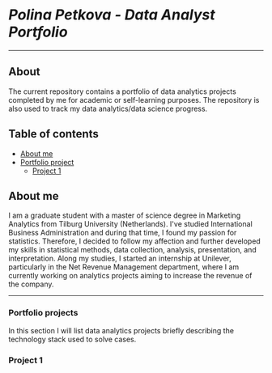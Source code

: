 # ***Polina Petkova - Data Analyst Portfolio***

---

## About
The current repository contains a portfolio of data analytics projects completed by me for academic or self-learning purposes. The repository is also used to track my data analytics/data science progress.

## Table of contents
- [About me](#about-me)
- [Portfolio project](#portfolio-projects)
  * [Project 1](#project-1)


        
## About me
I am a graduate student with a master of science degree in Marketing Analytics from Tilburg University (Netherlands). I've studied International Business Administration and during that time, I found my passion for statistics. Therefore, I decided to follow my affection and further developed my skills in statistical methods, data collection, analysis, presentation, and interpretation. Along my studies, I started an internship at Unilever, particularly in the Net Revenue Management department, where I am currently working on analytics projects aiming to increase the revenue of the company. 

---

### Portfolio projects
In this section I will list data analytics projects briefly describing the technology stack used to solve cases.

### Project 1

